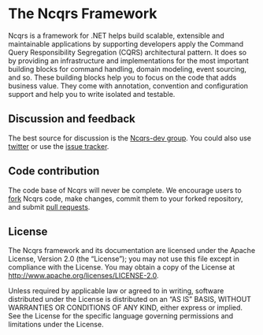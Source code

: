 The Ncqrs Framework
===================

Ncqrs is a framework for .NET helps build scalable, extensible and maintainable
applications by supporting developers apply the Command Query Responsibility
Segregation (CQRS) architectural pattern. It does so by providing an
infrastructure and implementations for the most important building blocks for
command handling, domain modeling, event sourcing, and so. These building blocks
help you to focus on the code that adds business value. They come with
annotation, convention and configuration support and help you to write isolated
and testable.

Discussion and feedback
-----------------------

The best source for discussion is the [Ncqrs-dev group][1]. You could
also use [twitter][2] or use the [issue tracker][3].

[1]: <http://groups.google.com/group/ncqrs-dev> "Ncqrs-dev group"
[2]: <http://twitter.com/ncqrs/> "@Ncqrs at twitter"
[3]: <http://github.com/ncqrs/ncqrs/issues> "Ncqrs issue tracker"

Code contribution
-----------------

The code base of Ncqrs will never be complete. We encourage users to 
[fork][4] Ncqrs code, make changes, commit them to your forked repository, and 
submit [pull requests][5].

[4]: <http://help.github.com/forking/> "Fork guide"
[5]: <http://github.com/guides/pull-requests> "Pull request guide"

License
-------

The Ncqrs framework and its documentation are licensed under the Apache License,
Version 2.0 (the “License”); you may not use this file except in compliance with
the License. You may obtain a copy of the License at 
<http://www.apache.org/licenses/LICENSE-2.0>.

Unless required by applicable law or agreed to in writing, software distributed 
under the License is distributed on an “AS IS” BASIS, WITHOUT WARRANTIES OR 
CONDITIONS OF ANY KIND, either express or implied. See the License for the 
specific language governing permissions and limitations under the License.